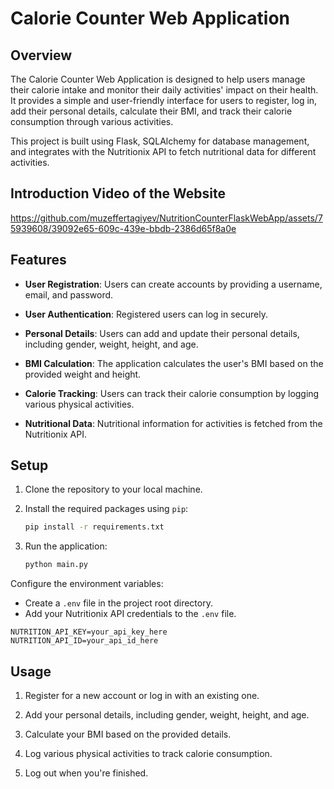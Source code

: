 

# Calorie Counter Web Application

## Overview

The Calorie Counter Web Application is designed to help users manage their calorie intake and monitor their daily activities' impact on their health. It provides a simple and user-friendly interface for users to register, log in, add their personal details, calculate their BMI, and track their calorie consumption through various activities.

This project is built using Flask, SQLAlchemy for database management, and integrates with the Nutritionix API to fetch nutritional data for different activities.

## Introduction Video of the Website



https://github.com/muzeffertagiyev/NutritionCounterFlaskWebApp/assets/75939608/39092e65-609c-439e-bbdb-2386d65f8a0e



## Features

- **User Registration**: Users can create accounts by providing a username, email, and password.

- **User Authentication**: Registered users can log in securely.

- **Personal Details**: Users can add and update their personal details, including gender, weight, height, and age.

- **BMI Calculation**: The application calculates the user's BMI based on the provided weight and height.

- **Calorie Tracking**: Users can track their calorie consumption by logging various physical activities.

- **Nutritional Data**: Nutritional information for activities is fetched from the Nutritionix API.

## Setup

1. Clone the repository to your local machine.

2. Install the required packages using `pip`:

   ```bash
   pip install -r requirements.txt
   ```

3. Run the application:

   ```bash
   python main.py
   ```

Configure the environment variables:

   - Create a `.env` file in the project root directory.
   - Add your Nutritionix API credentials to the `.env` file.

```env
NUTRITION_API_KEY=your_api_key_here
NUTRITION_API_ID=your_api_id_here
```


## Usage

1. Register for a new account or log in with an existing one.

2. Add your personal details, including gender, weight, height, and age.

3. Calculate your BMI based on the provided details.

4. Log various physical activities to track calorie consumption.

5. Log out when you're finished.



